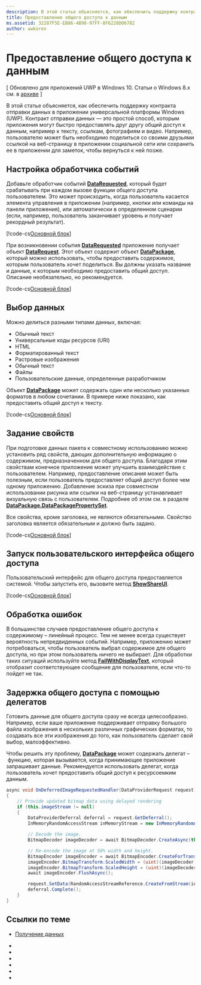 ```yaml
---
description: В этой статье объясняется, как обеспечить поддержку контракта отправки данных в приложении универсальной платформы Windows (UWP).
title: Предоставление общего доступа к данным
ms.assetid: 32287F5E-EB86-4B98-97FF-8F6228D06782
author: awkoren
---
```


# Предоставление общего доступа к данным

\[ Обновлено для приложений UWP в Windows 10. Статьи о Windows 8.x см. в [архиве](http://go.microsoft.com/fwlink/p/?linkid=619132) \]

В этой статье объясняется, как обеспечить поддержку контракта отправки данных в приложении универсальной платформы Windows (UWP). Контракт отправки данных — это простой способ, которым приложения могут быстро предоставлять друг другу общий доступ к данным, например к тексту, ссылкам, фотографиям и видео. Например, пользователю может быть необходимо поделиться со своими друзьями ссылкой на веб-страницу в приложении социальной сети или сохранить ее в приложении для заметок, чтобы вернуться к ней позже.

## Настройка обработчика событий

Добавьте обработчик событий [**DataRequested**][DataRequested], который будет срабатывать при каждом вызове функции общего доступа пользователем. Это может происходить, когда пользователь касается элемента управления в приложении (например, кнопки или команды на панели приложения), или автоматически в определенном сценарии (если, например, пользователь заканчивает уровень и получает рекордный результат).

[!code-cs[Основной блок](./code/share_data/cs/MainPage.xaml.cs#SnippetPrepareToShare)]

При возникновении события [**DataRequested**][DataRequested] приложение получает объект [**DataRequest**][DataRequest]. Этот объект содержит объект [**DataPackage**][DataPackage], который можно использовать, чтобы предоставить содержимое, которым пользователь хочет поделиться. Вы должны указать название и данные, к которым необходимо предоставить общий доступ. Описание необязательно, но рекомендуется.

[!code-cs[Основной блок](./code/share_data/cs/MainPage.xaml.cs#SnippetCreateRequest)]

## Выбор данных

Можно делиться разными типами данных, включая:

-   Обычный текст
-   Универсальные коды ресурсов (URI)
-   HTML
-   Форматированный текст
-   Растровые изображения
-   Обычный текст
-   Файлы
-   Пользовательские данные, определенные разработчиком

Объект [**DataPackage**][DataPackage] может содержать один или несколько указанных форматов в любом сочетании. В примере ниже показано, как предоставить общий доступ к тексту.

[!code-cs[Основной блок](./code/share_data/cs/MainPage.xaml.cs#SnippetSetContent)]

## Задание свойств

При подготовке данных пакета к совместному использованию можно установить ряд свойств, дающих дополнительную информацию о содержимом, предназначенном для общего доступа. Благодаря этим свойствам конечное приложение может улучшить взаимодействие с пользователем. Например, предоставление описания может быть полезным, если пользователь предоставляет общий доступ более чем одному приложению. Добавление эскиза при совместном использовании рисунка или ссылки на веб-страницу устанавливает визуальную связь с пользователем. Подробнее об этом см. в разделе [**DataPackage.DataPackagePropertySet**][DataPackagePropertySet].

Все свойства, кроме заголовка, не являются обязательными. Свойство заголовка является обязательным и должно быть задано.

[!code-cs[Основной блок](./code/share_data/cs/MainPage.xaml.cs#SnippetSetProperties)]

## Запуск пользовательского интерфейса общего доступа

Пользовательский интерфейс для общего доступа предоставляется системой. Чтобы запустить его, вызовите метод [**ShowShareUI**][ShowShareUi].

[!code-cs[Основной блок](./code/share_data/cs/MainPage.xaml.cs#SnippetShowUI)]

## Обработка ошибок

В большинстве случаев предоставление общего доступа к содержимому – линейный процесс. Тем не менее всегда существует вероятность непредвиденных событий. Например, приложению может потребоваться, чтобы пользователь выбрал содержимое для общего доступа, но при этом пользователь ничего не выбирает. Для обработки таких ситуаций используйте метод [**FailWithDisplayText**][FailWithDisplayText], который отобразит соответствующее сообщение для пользователя, если что-то пойдет не так.

## Задержка общего доступа с помощью делегатов

Готовить данные для общего доступа сразу не всегда целесообразно. Например, если ваше приложение поддерживает отправку большого файла изображения в нескольких различных графических форматах, то создавать все эти изображения до того, как пользователь сделает свой выбор, малоэффективно.

Чтобы решить эту проблему, [**DataPackage**][DataPackage] может содержать делегат – функцию, которая вызывается, когда принимающее приложение запрашивает данные. Рекомендуется использовать делегат, когда пользователь хочет предоставить общий доступ к ресурсоемким данным.

<!-- For some reason, this snippet was inline in the WDCML topic. Suggest moving to VS project with rest of snippets. -->
```cs
async void OnDeferredImageRequestedHandler(DataProviderRequest request)
{
    // Provide updated bitmap data using delayed rendering
    if (this.imageStream != null)
    {
        DataProviderDeferral deferral = request.GetDeferral();
        InMemoryRandomAccessStream inMemoryStream = new InMemoryRandomAccessStream();

        // Decode the image.
        BitmapDecoder imageDecoder = await BitmapDecoder.CreateAsync(this.imageStream);

        // Re-encode the image at 50% width and height.
        BitmapEncoder imageEncoder = await BitmapEncoder.CreateForTranscodingAsync(inMemoryStream, imageDecoder);
        imageEncoder.BitmapTransform.ScaledWidth = (uint)(imageDecoder.OrientedPixelHeight * 0.5);
        imageEncoder.BitmapTransform.ScaledHeight = (uint)(imageDecoder.OrientedPixelHeight * 0.5);
        await imageEncoder.FlushAsync();

        request.SetData(RandomAccessStreamReference.CreateFromStream(inMemoryStream));
        deferral.Complete();
    }
}
```

## Ссылки по теме
* [Получение данных](receive-data.md)


<!-- LINKS -->
* [DataPackage]: https://msdn.microsoft.com/en-us/library/windows/apps/windows.applicationmodel.datatransfer.datapackage.aspx 
* [DataPackagePropertySet]: https://msdn.microsoft.com/en-us/library/windows/apps/windows.applicationmodel.datatransfer.datapackagepropertyset.aspx 
* [DataRequest]: https://msdn.microsoft.com/en-us/library/windows/apps/windows.applicationmodel.datatransfer.datarequest.aspx 
* [DataRequested]: https://msdn.microsoft.com/en-us/library/windows/apps/windows.applicationmodel.datatransfer.datatransfermanager.datarequested.aspx 
* [FailWithDisplayText]: https://msdn.microsoft.com/en-us/library/windows/apps/windows.applicationmodel.datatransfer.datarequest.failwithdisplaytext.aspx
* [ShowShareUi]: https://msdn.microsoft.com/en-us/library/windows/apps/windows.applicationmodel.datatransfer.datatransfermanager.showshareui.aspx
 



<!--HONumber=May16_HO2-->


